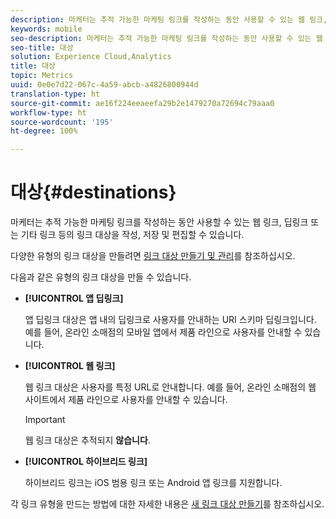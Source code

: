 ```yaml
---
description: 마케터는 추적 가능한 마케팅 링크를 작성하는 동안 사용할 수 있는 웹 링크, 딥링크 또는 기타 링크 등의 링크 대상을 작성, 저장 및 편집할 수 있습니다.
keywords: mobile
seo-description: 마케터는 추적 가능한 마케팅 링크를 작성하는 동안 사용할 수 있는 웹 링크, 딥링크 또는 기타 링크 등의 링크 대상을 작성, 저장 및 편집할 수 있습니다.
seo-title: 대상
solution: Experience Cloud,Analytics
title: 대상
topic: Metrics
uuid: 0e0e7d22-067c-4a59-abcb-a4826800944d
translation-type: ht
source-git-commit: ae16f224eeaeefa29b2e1479270a72694c79aaa0
workflow-type: ht
source-wordcount: '195'
ht-degree: 100%

---
```



# 대상{#destinations}

마케터는 추적 가능한 마케팅 링크를 작성하는 동안 사용할 수 있는 웹 링크, 딥링크 또는 기타 링크 등의 링크 대상을 작성, 저장 및 편집할 수 있습니다.

다양한 유형의 링크 대상을 만들려면 [링크 대상 만들기 및 관리](/help/using/acquisition-main/c-manage-link-destinations/c-manage-link-destinations.md)를 참조하십시오.

다음과 같은 유형의 링크 대상을 만들 수 있습니다.

* **[!UICONTROL 앱 딥링크]**

   앱 딥링크 대상은 앱 내의 딥링크로 사용자를 안내하는 URI 스키마 딥링크입니다. 예를 들어, 온라인 소매점의 모바일 앱에서 제품 라인으로 사용자를 안내할 수 있습니다.

* **[!UICONTROL 웹 링크]**

   웹 링크 대상은 사용자를 특정 URL로 안내합니다. 예를 들어, 온라인 소매점의 웹 사이트에서 제품 라인으로 사용자를 안내할 수 있습니다.

   >[!IMPORTANT]
   >
   >웹 링크 대상은 추적되지 **않습니다**.

* **[!UICONTROL 하이브리드 링크]**

   하이브리드 링크는 iOS 범용 링크 또는 Android 앱 링크를 지원합니다.

각 링크 유형을 만드는 방법에 대한 자세한 내용은 [새 링크 대상 만들기](/help/using/acquisition-main/c-manage-link-destinations/t-create-new-app-deep-link-destination.md)를 참조하십시오.
